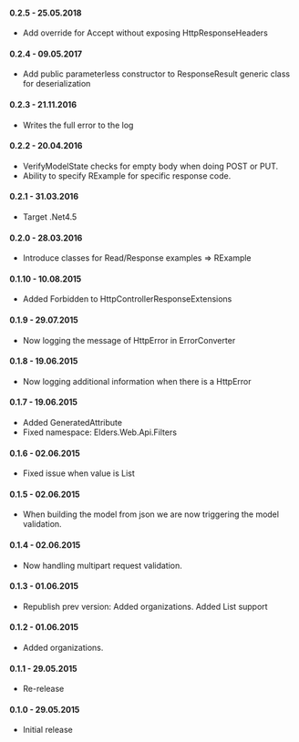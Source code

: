 #### 0.2.5 - 25.05.2018
* Add override for Accept without exposing HttpResponseHeaders

#### 0.2.4 - 09.05.2017
* Add public parameterless constructor to ResponseResult generic class for deserialization

#### 0.2.3 - 21.11.2016
* Writes the full error to the log

#### 0.2.2 - 20.04.2016
* VerifyModelState checks for empty body when doing POST or PUT.
* Ability to specify RExample for specific response code.

#### 0.2.1 - 31.03.2016
* Target .Net4.5

#### 0.2.0 - 28.03.2016
* Introduce classes for Read/Response examples => RExample

#### 0.1.10 - 10.08.2015
* Added Forbidden to HttpControllerResponseExtensions

#### 0.1.9 - 29.07.2015
* Now logging the message of HttpError in ErrorConverter

#### 0.1.8 - 19.06.2015
* Now logging additional information when there is a HttpError

#### 0.1.7 - 19.06.2015
* Added GeneratedAttribute
* Fixed namespace: Elders.Web.Api.Filters

#### 0.1.6 - 02.06.2015
* Fixed issue when value is List<Guid>

#### 0.1.5 - 02.06.2015
* When building the model from json we are now triggering the model validation.

#### 0.1.4 - 02.06.2015
* Now handling multipart request validation.

#### 0.1.3 - 01.06.2015
* Republish prev version: Added organizations. Added List<Guid> support

#### 0.1.2 - 01.06.2015
* Added organizations.

#### 0.1.1 - 29.05.2015
* Re-release

#### 0.1.0 - 29.05.2015
* Initial release
